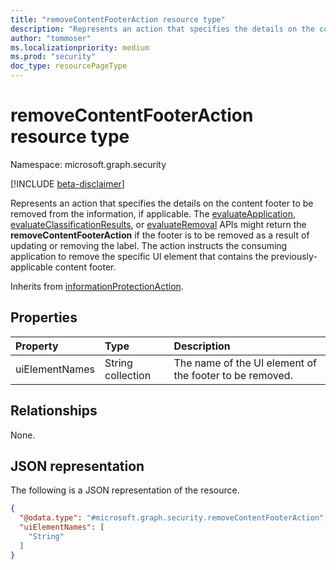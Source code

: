 ```yaml
---
title: "removeContentFooterAction resource type"
description: "Represents an action that specifies the details on the content footer to be removed from the information, if applicable."
author: "tommoser"
ms.localizationpriority: medium
ms.prod: "security"
doc_type: resourcePageType
---
```


# removeContentFooterAction resource type

Namespace: microsoft.graph.security

[!INCLUDE [beta-disclaimer](../../includes/beta-disclaimer.md)]

Represents an action that specifies the details on the content footer to be removed from the information, if applicable. The [evaluateApplication](../api/security-sensitivitylabel-evaluateapplication.md), [evaluateClassificationResults](../api/security-sensitivitylabel-evaluateclassificationresults.md), or [evaluateRemoval](../api/security-sensitivitylabel-evaluateremoval.md) APIs might return the **removeContentFooterAction** if the footer is to be removed as a result of updating or removing the label. The action instructs the consuming application to remove the specific UI element that contains the previously-applicable content footer.

Inherits from [informationProtectionAction](../resources/security-informationprotectionaction.md).

## Properties
| Property       | Type              | Description                                                |
| :------------- | :---------------- | :--------------------------------------------------------- |
| uiElementNames | String collection | The name of the UI element of the footer to be removed. |

## Relationships
None.

## JSON representation
The following is a JSON representation of the resource.
<!-- {
  "blockType": "resource",
  "@odata.type": "microsoft.graph.security.removeContentFooterAction"
}
-->
``` json
{
  "@odata.type": "#microsoft.graph.security.removeContentFooterAction",
  "uiElementNames": [
    "String"
  ]
}
```

